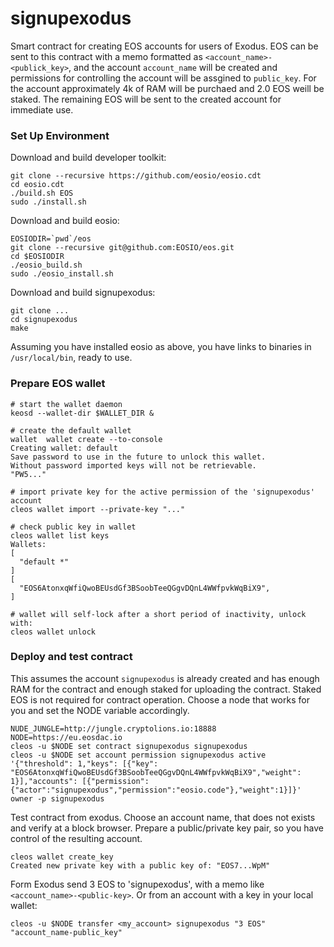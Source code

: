 # signupexodus

Smart contract for creating EOS accounts for users of Exodus. EOS can be sent to this contract with a memo formatted as `<account_name>-<publick_key>`, and the account `account_name` will be created and permissions for controlling the account will be assgined to `public_key`. For the account approximately 4k of RAM will be purchaed and 2.0 EOS weill be staked. The remaining EOS will be sent to the created account for immediate use.

### Set Up Environment

Download and build developer toolkit:
```
git clone --recursive https://github.com/eosio/eosio.cdt
cd eosio.cdt
./build.sh EOS
sudo ./install.sh
```

Download and build eosio:
```
EOSIODIR=`pwd`/eos
git clone --recursive git@github.com:EOSIO/eos.git
cd $EOSIODIR
./eosio_build.sh
sudo ./eosio_install.sh
```

Download and build signupexodus:
```
git clone ...
cd signupexodus
make
```

Assuming you have installed eosio as above, you have links to binaries in `/usr/local/bin`, ready to use.

### Prepare EOS wallet
```
# start the wallet daemon
keosd --wallet-dir $WALLET_DIR &

# create the default wallet
wallet  wallet create --to-console
Creating wallet: default
Save password to use in the future to unlock this wallet.
Without password imported keys will not be retrievable.
"PW5..."

# import private key for the active permission of the 'signupexodus' account
cleos wallet import --private-key "..."

# check public key in wallet
cleos wallet list keys
Wallets:
[
  "default *"
]
[
  "EOS6AtonxqWfiQwoBEUsdGf3BSoobTeeQGgvDQnL4WWfpvkWqBiX9",
]

# wallet will self-lock after a short period of inactivity, unlock with:
cleos wallet unlock
```

### Deploy and test contract

This assumes the account `signupexodus` is already created and has enough RAM for the contract and enough staked for uploading the contract. Staked EOS is not required for contract operation. Choose a node that works for you and set the NODE variable accordingly.
```
NUDE_JUNGLE=http://jungle.cryptolions.io:18888
NODE=https://eu.eosdac.io
cleos -u $NODE set contract signupexodus signupexodus
cleos -u $NODE set account permission signupexodus active '{"threshold": 1,"keys": [{"key": "EOS6AtonxqWfiQwoBEUsdGf3BSoobTeeQGgvDQnL4WWfpvkWqBiX9","weight": 1}],"accounts": [{"permission":{"actor":"signupexodus","permission":"eosio.code"},"weight":1}]}' owner -p signupexodus
```

Test contract from exodus. Choose an account name, that does not exists and verify at a block browser. Prepare a public/private key pair, so you have control of the resulting account. 
```
cleos wallet create_key
Created new private key with a public key of: "EOS7...WpM"
```

Form Exodus send 3 EOS to 'signupexodus', with a memo like `<account_name>-<public-key>`. Or from an account with a key in your local wallet:
```
cleos -u $NODE transfer <my_account> signupexodus "3 EOS" "account_name-public_key"
```

